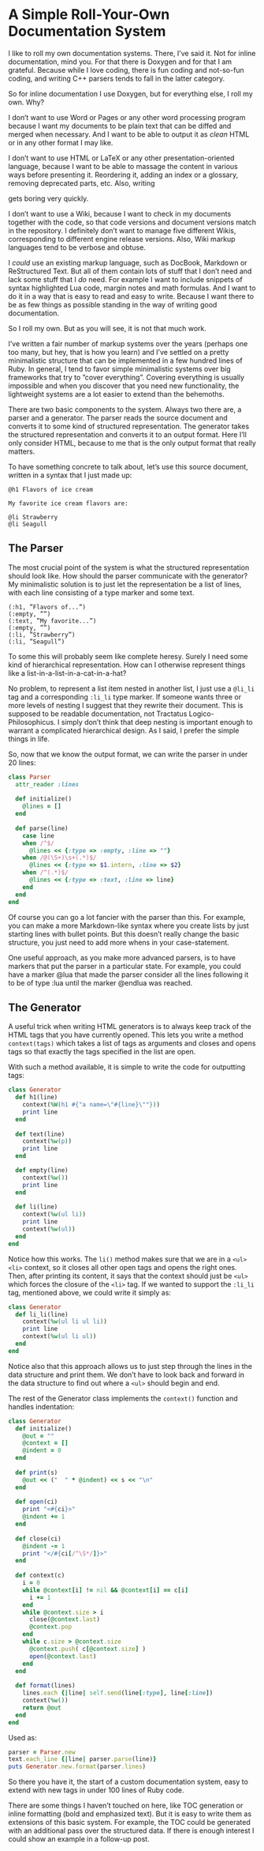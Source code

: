 # A Simple Roll-Your-Own Documentation System

I like to roll my own documentation systems. There, I’ve said it. Not for inline documentation, mind you. For that there is Doxygen and for that I am grateful. Because while I love coding, there is fun coding and not-so-fun coding, and writing C++ parsers tends to fall in the latter category.

So for inline documentation I use Doxygen, but for everything else, I roll my own. Why?

I don’t want to use Word or Pages or any other word processing program because I want my documents to be plain text that can be diffed and merged when necessary. And I want to be able to output it as *clean* HTML or in any other format I may like.

I don’t want to use HTML or LaTeX or any other presentation-oriented language, because I want to be able to massage the content in various ways before presenting it. Reordering it, adding an index or a glossary, removing deprecated parts, etc. Also, writing <p> gets boring very quickly.

I don’t want to use a Wiki, because I want to check in my documents together with the code, so that code versions and document versions match in the repository. I definitely don’t want to manage five different Wikis, corresponding to different engine release versions. Also, Wiki markup languages tend to be verbose and obtuse.

I *could* use an existing markup language, such as DocBook, Markdown or ReStructured Text. But all of them contain lots of stuff that I don’t need and lack some stuff that I *do* need. For example I want to include snippets of syntax highlighted Lua code, margin notes and math formulas. And I want to do it in a way that is easy to read and easy to write. Because I want there to be as few things as possible standing in the way of writing good documentation.

So I roll my own. But as you will see, it is not that much work.

I’ve written a fair number of markup systems over the years (perhaps one too many, but hey, that is how you learn) and I’ve settled on a pretty minimalistic structure that can be implemented in a few hundred lines of Ruby. In general, I tend to favor simple minimalistic systems over big frameworks that try to ”cover everything”. Covering everything is usually impossible and when you discover that you need new functionality, the lightweight systems are a lot easier to extend than the behemoths.

There are two basic components to the system. Always two there are, a parser and a generator. The parser reads the source document and converts it to some kind of structured representation. The generator takes the structured representation and converts it to an output format. Here I’ll only consider HTML, because to me that is the only output format that really matters.

To have something concrete to talk about, let’s use this source document, written in a syntax that I just made up:

```
@h1 Flavors of ice cream

My favorite ice cream flavors are:

@li Strawberry
@li Seagull
```

## The Parser

The most crucial point of the system is what the structured representation should look like. How should the parser communicate with the generator? My minimalistic solution is to just let the representation be a list of lines, with each line consisting of a type marker and some text.

```
(:h1, ”Flavors of...”)
(:empty, ””)
(:text, ”My favorite...”)
(:empty, ””)
(:li, ”Strawberry”)
(:li, ”Seagull”)
```

To some this will probably seem like complete heresy. Surely I need some kind of hierarchical representation. How can I otherwise represent things like a list-in-a-list-in-a-cat-in-a-hat?

No problem, to represent a list item nested in another list, I just use a `@li_li` tag and a corresponding `:li_li` type marker. If someone wants three or more levels of nesting I suggest that they rewrite their document. This is supposed to be readable documentation, not Tractatus Logico-Philosophicus. I simply don’t think that deep nesting is important enough to warrant a complicated hierarchical design. As I said, I prefer the simple things in life.

So, now that we know the output format, we can write the parser in under 20 lines:

```ruby
class Parser
  attr_reader :lines
  
  def initialize()
    @lines = []
  end
  
  def parse(line)
    case line
    when /^$/
      @lines << {:type => :empty, :line => ""}
    when /@(\S+)\s+(.*)$/
      @lines << {:type => $1.intern, :line => $2}
    when /^(.*)$/
      @lines << {:type => :text, :line => line}
    end
  end
end
```

Of course you can go a lot fancier with the parser than this. For example, you can make a more Markdown-like syntax where you create lists by just starting lines with bullet points. But this doesn’t really change the basic structure, you just need to add more whens in your case-statement.

One useful approach, as you make more advanced parsers, is to have markers that put the parser in a particular state. For example, you could have a marker @lua that made the parser consider all the lines following it to be of type :lua until the marker @endlua was reached.

## The Generator

A useful trick when writing HTML generators is to always keep track of the HTML tags that you have currently opened. This lets you write a method `context(tags)` which takes a list of tags as arguments and closes and opens tags so that exactly the tags specified in the list are open.

With such a method available, it is simple to write the code for outputting tags:

```ruby
class Generator
  def h1(line)
    context(%W(h1 #{"a name=\"#{line}\""}))
    print line
  end
  
  def text(line)
    context(%w(p))
    print line
  end

  def empty(line)
    context(%w())
    print line
  end
  
  def li(line)
    context(%w(ul li))
    print line
    context(%w(ul))
  end
end
```

Notice how this works. The `li()` method makes sure that we are in a `<ul> <li>` context, so it closes all other open tags and opens the right ones. Then, after printing its content, it says that the context should just be `<ul>` which forces the closure of the `<li>` tag. If we wanted to support the `:li_li` tag, mentioned above, we could write it simply as:

```ruby
class Generator
  def li_li(line)
    context(%w(ul li ul li))
    print line
    context(%w(ul li ul))
  end
end
```

Notice also that this approach allows us to just step through the lines in the data structure and print them. We don’t have to look back and forward in the data structure to find out where a `<ul>` should begin and end.

The rest of the Generator class implements the `context()` function and handles indentation:

```ruby
class Generator
  def initialize()
    @out = ""
    @context = []
    @indent = 0
  end
  
  def print(s)
    @out << ("  " * @indent) << s << "\n"
  end
  
  def open(ci)
    print "<#{ci}>"
    @indent += 1
  end
  
  def close(ci)
    @indent -= 1
    print "</#{ci[/^\S*/]}>"
  end
  
  def context(c)
    i = 0
    while @context[i] != nil && @context[i] == c[i]
      i += 1
    end
    while @context.size > i
      close(@context.last)
      @context.pop
    end
    while c.size > @context.size
      @context.push( c[@context.size] )
      open(@context.last)
    end
  end
  
  def format(lines)
    lines.each {|line| self.send(line[:type], line[:line])
    context(%w())
    return @out
  end
end
```

Used as:

```ruby
parser = Parser.new
text.each_line {|line| parser.parse(line)}
puts Generator.new.format(parser.lines)
```

So there you have it, the start of a custom documentation system, easy to extend with new tags in under 100 lines of Ruby code.

There are some things I haven’t touched on here, like TOC generation or inline formatting (bold and emphasized text). But it is easy to write them as extensions of this basic system. For example, the TOC could be generated with an additional pass over the structured data. If there is enough interest I could show an example in a follow-up post.